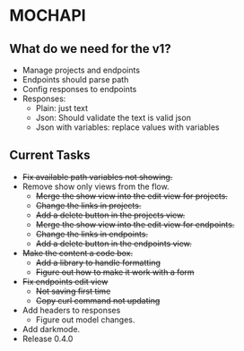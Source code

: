 # MOCHAPI

## What do we need for the v1?

- Manage projects and endpoints
- Endpoints should parse path
- Config responses to endpoints
- Responses:
  - Plain: just text
  - Json: Should validate the text is valid json
  - Json with variables: replace values with variables


## Current Tasks
  
- ~~Fix available path variables not showing.~~
- Remove show only views from the flow.
  - ~~Merge the show view into the edit view for projects.~~
  - ~~Change the links in projects.~~
  - ~~Add a delete button in the projects view.~~
  - ~~Merge the show view into the edit view for endpoints.~~
  - ~~Change the links in endpoints.~~
  - ~~Add a delete button in the endpoints view.~~
- ~~Make the content a code box.~~
  - ~~Add a library to handle formatting~~
  - ~~Figure out how to make it work with a form~~
- ~~Fix endpoints edit view~~
  - ~~Not saving first time~~
  - ~~Copy curl command not updating~~
- Add headers to responses
  - Figure out model changes.
- Add darkmode.
- Release 0.4.0